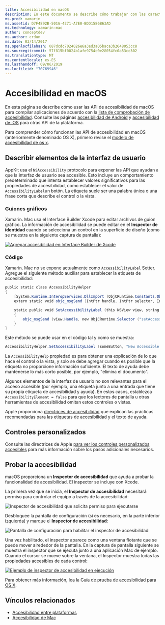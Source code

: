 ```yaml
---
title: Accesibilidad en macOS
description: En este documento se describe cómo trabajar con las características de accesibilidad de macOS en una aplicación de Xamarin. Mac. Describe la descripción de los elementos de la interfaz de usuario en guiones gráficos y código, controles personalizados y la accesibilidad de las pruebas.
ms.prod: xamarin
ms.assetid: D7F4892B-501A-4271-A7E0-BDD1586B63AD
ms.technology: xamarin-mac
author: conceptdev
ms.author: crdun
ms.date: 03/14/2017
ms.openlocfilehash: 087dcdc7024026e6a3ed3a05baca3b2648053cc8
ms.sourcegitcommit: 57f815bf0024b1afe9754c0e28054fc0a53ce302
ms.translationtype: MT
ms.contentlocale: es-ES
ms.lasthandoff: 09/06/2019
ms.locfileid: "70769946"
---
```

# <a name="accessibility-on-macos"></a>Accesibilidad en macOS

En esta página se describe cómo usar las API de accesibilidad de macOS para compilar aplicaciones de acuerdo con la [lista de comprobación de accesibilidad](~/cross-platform/app-fundamentals/accessibility.md).
Consulte las páginas [accesibilidad de Android](~/android/app-fundamentals/accessibility.md) y [accesibilidad de iOS](~/ios/app-fundamentals/accessibility.md) para otras API de la plataforma.

Para comprender cómo funcionan las API de accesibilidad en macOS (anteriormente denominado OS X), primero revise el [modelo de accesibilidad de os x](https://developer.apple.com/library/mac/documentation/Accessibility/Conceptual/AccessibilityMacOSX/OSXAXmodel.html).

## <a name="describing-ui-elements"></a>Describir elementos de la interfaz de usuario

AppKit usa el `NSAccessibility` protocolo para exponer las API que ayudan a que la interfaz de usuario sea accesible. Esto incluye un comportamiento predeterminado que intenta establecer valores significativos para las propiedades de accesibilidad, como establecer el valor de `AccessibilityLabel`un botón. La etiqueta suele ser una palabra única o una frase corta que describe el control o la vista.

### <a name="storyboard-files"></a>Guiones gráficos

Xamarin. Mac usa el Interface Builder Xcode para editar archivos de guion gráfico.
La información de accesibilidad se puede editar en el **Inspector de identidad** cuando se selecciona un control en la superficie de diseño (como se muestra en la siguiente captura de pantalla):

[![Agregar accesibilidad en Interface Builder de Xcode](accessibility-images/xcode.png "Agregar accesibilidad en Interface Builder de Xcode")](accessibility-images/xcode-large.png#lightbox)

### <a name="code"></a>Código

Xamarin. Mac no se expone actualmente como `AccessibilityLabel` Setter.  Agregue el siguiente método auxiliar para establecer la etiqueta de accesibilidad:

```csharp
public static class AccessibilityHelper
{
    [System.Runtime.InteropServices.DllImport (ObjCRuntime.Constants.ObjectiveCLibrary)]
    extern static void objc_msgSend (IntPtr handle, IntPtr selector, IntPtr label);

    static public void SetAccessibilityLabel (this NSView view, string value)
    {
        objc_msgSend (view.Handle, new ObjCRuntime.Selector ("setAccessibilityLabel:").Handle, new NSString (value).Handle);
    }
}
```

Este método se puede usar en el código tal y como se muestra:

```csharp
AccessibilityHelper.SetAccessibilityLabel (someButton, "New Accessible Description");
```

La `AccessibilityHelp` propiedad es para obtener una explicación de lo que hace el control o la vista, y solo se debe agregar cuando es posible que la etiqueta no proporcione información suficiente. El texto de ayuda debe mantenerse lo más corto posible, por ejemplo, "elimina el documento".

Algunos elementos de la interfaz de usuario no son relevantes para el acceso accesible (por ejemplo, una etiqueta junto a una entrada que tiene su propia etiqueta de accesibilidad y ayuda).
En estos casos, establezca `AccessibilityElement = false` para que los lectores de pantalla u otras herramientas de accesibilidad omitan estos controles o vistas.

Apple proporciona [directrices de accesibilidad](https://developer.apple.com/library/mac/documentation/Accessibility/Conceptual/AccessibilityMacOSX/EnhancingtheAccessibilityofStandardAppKitControls.html) que explican las prácticas recomendadas para las etiquetas de accesibilidad y el texto de ayuda.

## <a name="custom-controls"></a>Controles personalizados

Consulte las directrices de Apple [para ver los controles personalizados accesibles](https://developer.apple.com/library/mac/documentation/Accessibility/Conceptual/AccessibilityMacOSX/ImplementingAccessibilityforCustomControls.html) para más información sobre los pasos adicionales necesarios.

## <a name="testing-accessibility"></a>Probar la accesibilidad

macOS proporciona un **Inspector de accesibilidad** que ayuda a probar la funcionalidad de accesibilidad. El inspector se incluye con Xcode.

La primera vez que se inicia, el **Inspector de accesibilidad** necesitará permiso para controlar el equipo a través de la accesibilidad:

![Inspector de accesibilidad que solicita permiso para ejecutarse](accessibility-images/accessibility-inspector-1.png "Inspector de accesibilidad que solicita permiso para ejecutarse")

Desbloquee la pantalla de configuración (si es necesario, en la parte inferior izquierda) y marque el **Inspector de accesibilidad**:

![Pantalla de configuración para habilitar el inspector de accesibilidad](accessibility-images/accessibility-inspector-2.png "Pantalla de configuración para habilitar el inspector de accesibilidad")

Una vez habilitado, el inspector aparece como una ventana flotante que se puede mover alrededor de la pantalla. En la captura de pantalla siguiente se muestra el inspector que se ejecuta junto a una aplicación Mac de ejemplo. Cuando el cursor se mueve sobre la ventana, el Inspector muestra todas las propiedades accesibles de cada control:

[![Ejemplo de inspector de accesibilidad en ejecución](accessibility-images/accessibility-example.png "Ejemplo de inspector de accesibilidad en ejecución")](accessibility-images/accessibility-example-large.png#lightbox)

Para obtener más información, lea la [Guía de prueba de accesibilidad para OS X](https://developer.apple.com/library/mac/documentation/Accessibility/Conceptual/AccessibilityMacOSX/OSXAXTestingApps.html).

## <a name="related-links"></a>Vínculos relacionados

- [Accesibilidad entre plataformas](~/cross-platform/app-fundamentals/accessibility.md)
- [Accesibilidad de Mac](https://www.apple.com/accessibility/mac/)
